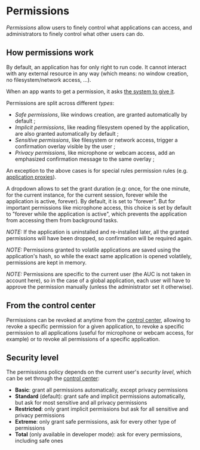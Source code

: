 # Permissions

_Permissions_ allow users to finely control what applications can access, and administrators to finely control what other users can do.

## How permissions work

By default, an application has for only right to run code. It cannot interact with any external resource in any way (which means: no window creation, no filesystem/network access, ...).

When an app wants to get a permission, it asks [the system to give it](../specs/services/grid.md).

Permissions are split across different _types_:

- _Safe permissions_, like windows creation, are granted automatically by default ;
- _Implicit permissions_, like reading filesystem opened by the application, are also granted automatically by default ;
- _Sensitive permissions_, like filesystem or network access, trigger a confirmation overlay visible by the user ;
- _Privacy permissions_, like microphone or webcam access, add an emphasized confirmation message to the same overlay ;

An exception to the above cases is for special rules permission rules (e.g. [application proxies](../technical/dev-mode.md#application-proxies)).

A dropdown allows to set the grant duration (e.g: once, for the one minute, for the current instance, for the current session, forever while the application is active, forever).
By default, it is set to "forever". But for important permissions like microphone access, this choice is set by default to "forever while the application is active", which prevents the application from accessing them from background tasks.

_NOTE:_ If the application is uninstalled and re-installed later, all the granted permissions will have been dropped, so confirmation will be required again.

_NOTE:_ Permissions granted to volatile applications are saved using the application's hash, so while the exact same application is opened volatilely, permissions are kept in memory.

_NOTE:_ Permissions are specific to the current user (the AUC is not taken in account here), so in the case of a global application, each user will have to approve the permission manually (unless the administrator set it otherwise).

## From the control center

Permissions can be revoked at anytime from the [control center](../applications/Central.md), allowing to revoke a specific permission for a given application, to revoke a specific permission to all applications (useful for microphone or webcam access, for example) or to revoke all permissions of a specific application.

## Security level

The permissions policy depends on the current user's _security level_, which can be set through the [control center](../applications/Central.md):

- **Basic**: grant all permissions automatically, except privacy permissions
- **Standard** (default): grant safe and implicit permissions automatically, but ask for most sensitive and all privacy permissions
- **Restricted**: only grant implicit permissions but ask for all sensitive and privacy permissions
- **Extreme**: only grant safe permissions, ask for every other type of permissions
- **Total** (only available in developer mode): ask for every permissions, including safe ones
